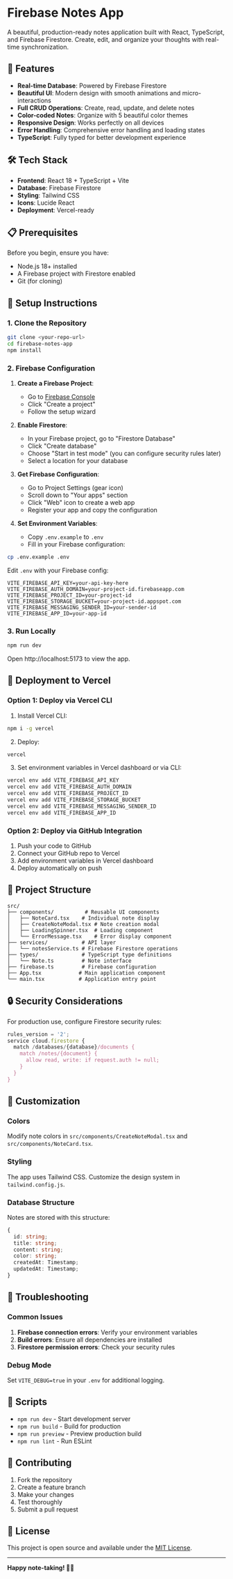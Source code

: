 # Firebase Notes App

A beautiful, production-ready notes application built with React, TypeScript, and Firebase Firestore. Create, edit, and organize your thoughts with real-time synchronization.

## 🚀 Features

- **Real-time Database**: Powered by Firebase Firestore
- **Beautiful UI**: Modern design with smooth animations and micro-interactions
- **Full CRUD Operations**: Create, read, update, and delete notes
- **Color-coded Notes**: Organize with 5 beautiful color themes
- **Responsive Design**: Works perfectly on all devices
- **Error Handling**: Comprehensive error handling and loading states
- **TypeScript**: Fully typed for better development experience

## 🛠️ Tech Stack

- **Frontend**: React 18 + TypeScript + Vite
- **Database**: Firebase Firestore
- **Styling**: Tailwind CSS
- **Icons**: Lucide React
- **Deployment**: Vercel-ready

## 📋 Prerequisites

Before you begin, ensure you have:
- Node.js 18+ installed
- A Firebase project with Firestore enabled
- Git (for cloning)

## 🔧 Setup Instructions

### 1. Clone the Repository

```bash
git clone <your-repo-url>
cd firebase-notes-app
npm install
```

### 2. Firebase Configuration

1. **Create a Firebase Project**:
   - Go to [Firebase Console](https://console.firebase.google.com/)
   - Click "Create a project"
   - Follow the setup wizard

2. **Enable Firestore**:
   - In your Firebase project, go to "Firestore Database"
   - Click "Create database"
   - Choose "Start in test mode" (you can configure security rules later)
   - Select a location for your database

3. **Get Firebase Configuration**:
   - Go to Project Settings (gear icon)
   - Scroll down to "Your apps" section
   - Click "Web" icon to create a web app
   - Register your app and copy the configuration

4. **Set Environment Variables**:
   - Copy `.env.example` to `.env`
   - Fill in your Firebase configuration:

```bash
cp .env.example .env
```

Edit `.env` with your Firebase config:
```env
VITE_FIREBASE_API_KEY=your-api-key-here
VITE_FIREBASE_AUTH_DOMAIN=your-project-id.firebaseapp.com
VITE_FIREBASE_PROJECT_ID=your-project-id
VITE_FIREBASE_STORAGE_BUCKET=your-project-id.appspot.com
VITE_FIREBASE_MESSAGING_SENDER_ID=your-sender-id
VITE_FIREBASE_APP_ID=your-app-id
```

### 3. Run Locally

```bash
npm run dev
```

Open http://localhost:5173 to view the app.

## 🚀 Deployment to Vercel

### Option 1: Deploy via Vercel CLI

1. Install Vercel CLI:
```bash
npm i -g vercel
```

2. Deploy:
```bash
vercel
```

3. Set environment variables in Vercel dashboard or via CLI:
```bash
vercel env add VITE_FIREBASE_API_KEY
vercel env add VITE_FIREBASE_AUTH_DOMAIN
vercel env add VITE_FIREBASE_PROJECT_ID
vercel env add VITE_FIREBASE_STORAGE_BUCKET
vercel env add VITE_FIREBASE_MESSAGING_SENDER_ID
vercel env add VITE_FIREBASE_APP_ID
```

### Option 2: Deploy via GitHub Integration

1. Push your code to GitHub
2. Connect your GitHub repo to Vercel
3. Add environment variables in Vercel dashboard
4. Deploy automatically on push

## 📁 Project Structure

```
src/
├── components/          # Reusable UI components
│   ├── NoteCard.tsx    # Individual note display
│   ├── CreateNoteModal.tsx # Note creation modal
│   ├── LoadingSpinner.tsx  # Loading component
│   └── ErrorMessage.tsx    # Error display component
├── services/           # API layer
│   └── notesService.ts # Firebase Firestore operations
├── types/              # TypeScript type definitions
│   └── Note.ts         # Note interface
├── firebase.ts         # Firebase configuration
├── App.tsx            # Main application component
└── main.tsx           # Application entry point
```

## 🔒 Security Considerations

For production use, configure Firestore security rules:

```javascript
rules_version = '2';
service cloud.firestore {
  match /databases/{database}/documents {
    match /notes/{document} {
      allow read, write: if request.auth != null;
    }
  }
}
```

## 🎨 Customization

### Colors
Modify note colors in `src/components/CreateNoteModal.tsx` and `src/components/NoteCard.tsx`.

### Styling
The app uses Tailwind CSS. Customize the design system in `tailwind.config.js`.

### Database Structure
Notes are stored with this structure:
```typescript
{
  id: string;
  title: string;
  content: string;
  color: string;
  createdAt: Timestamp;
  updatedAt: Timestamp;
}
```

## 🐛 Troubleshooting

### Common Issues

1. **Firebase connection errors**: Verify your environment variables
2. **Build errors**: Ensure all dependencies are installed
3. **Firestore permission errors**: Check your security rules

### Debug Mode

Set `VITE_DEBUG=true` in your `.env` for additional logging.

## 📝 Scripts

- `npm run dev` - Start development server
- `npm run build` - Build for production
- `npm run preview` - Preview production build
- `npm run lint` - Run ESLint

## 🤝 Contributing

1. Fork the repository
2. Create a feature branch
3. Make your changes
4. Test thoroughly
5. Submit a pull request

## 📄 License

This project is open source and available under the [MIT License](LICENSE).

---

**Happy note-taking! 📝✨**